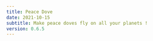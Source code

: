 ```yaml
---
title: Peace Dove
date: 2021-10-15
subtitle: Make peace doves fly on all your planets ! 
version: 0.6.5
---
```

